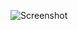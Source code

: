 ![Screenshot](https://raw.githubusercontent.com/Cryakl/Ultimate-RAT-Collection/refs/heads/main/DeliriumOfDisorder/Screenshot.png)
